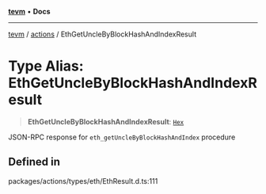 [**tevm**](../../README.md) • **Docs**

***

[tevm](../../modules.md) / [actions](../README.md) / EthGetUncleByBlockHashAndIndexResult

# Type Alias: EthGetUncleByBlockHashAndIndexResult

> **EthGetUncleByBlockHashAndIndexResult**: [`Hex`](Hex.md)

JSON-RPC response for `eth_getUncleByBlockHashAndIndex` procedure

## Defined in

packages/actions/types/eth/EthResult.d.ts:111

